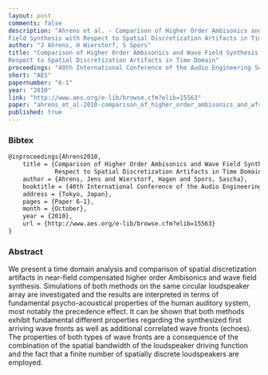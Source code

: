 ```yaml
---
layout: post
comments: false
description: "Ahrens et al. - Comparison of Higher Order Ambisonics and Wave
Field Synthesis with Respect to Spatial Discretization Artifacts in Time Domain"
author: "J Ahrens, H Wierstorf, S Spors"
title: "Comparison of Higher Order Ambisonics and Wave Field Synthesis with
Respect to Spatial Discretization Artifacts in Time Domain"
proceedings: "40th International Conference of the Audio Engineering Society"
short: "AES"
papernumber: "6-1"
year: "2010"
link: "http://www.aes.org/e-lib/browse.cfm?elib=15563"
paper: "ahrens_et_al-2010-comparison_of_higher_order_ambisonics_and_wfs_in_time_domain.pdf"
published: true
---
```


### Bibtex

```latex
@inproceedings{Ahrens2010,
    title = {Comparison of Higher Order Ambisonics and Wave Field Synthesis with
             Respect to Spatial Discretization Artifacts in Time Domain},
    author = {Ahrens, Jens and Wierstorf, Hagen and Spors, Sascha},
    booktitle = {40th International Conference of the Audio Engineering Society},
    address = {Tokyo, Japan},
    pages = {Paper 6-1},
    month = {October},
    year = {2010},
    url = {http://www.aes.org/e-lib/browse.cfm?elib=15563}
}
```

### Abstract

We present a time domain analysis and comparison of spatial discretization
artifacts in near-field compensated higher order Ambisonics and wave field
synthesis. Simulations of both methods on the same circular loudspeaker array
are investigated and the results are interpreted in terms of fundamental
psycho-acoustical properties of the human auditory system, most notably the
precedence effect. It can be shown that both methods exhibit fundamental
different properties regarding the synthesized first arriving wave fronts as
well as additional correlated wave fronts (echoes). The properties of both types
of wave fronts are a consequence of the combination of the spatial bandwidth of
the loudspeaker driving function and the fact that a finite number of spatially
discrete loudspeakers are employed.
